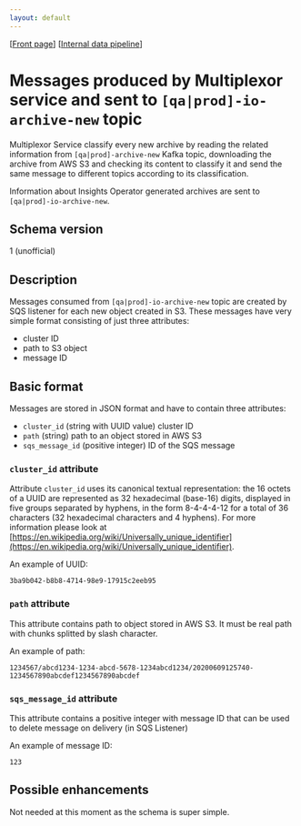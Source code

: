```yaml
---
layout: default
---
```

\[[Front page](../index.md)\] \[[Internal data pipeline](../internal_data_pipeline.md)\]

# Messages produced by Multiplexor service and sent to `[qa|prod]-io-archive-new` topic

Multiplexor Service classify every new archive by reading the related
information from `[qa|prod]-archive-new` Kafka topic, downloading the archive
from AWS S3 and checking its content to classify it and send the same message
to different topics according to its classification.

Information about Insights Operator generated archives are sent to
`[qa|prod]-io-archive-new`.

## Schema version

1 (unofficial)

## Description

Messages consumed from `[qa|prod]-io-archive-new` topic are created by SQS listener
for each new object created in S3. These messages have very simple format consisting
of just three attributes:

* cluster ID
* path to S3 object
* message ID


## Basic format

Messages are stored in JSON format and have to contain three attributes:

* `cluster_id` (string with UUID value) cluster ID
* `path` (string) path to an object stored in AWS S3
* `sqs_message_id` (positive integer) ID of the SQS message

### `cluster_id` attribute

Attribute `cluster_id` uses its canonical textual representation: the 16 octets
of a UUID are represented as 32 hexadecimal (base-16) digits, displayed in five
groups separated by hyphens, in the form 8-4-4-4-12 for a total of 36
characters (32 hexadecimal characters and 4 hyphens).  For more information
please look at
[https://en.wikipedia.org/wiki/Universally_unique_identifier](https://en.wikipedia.org/wiki/Universally_unique_identifier).

An example of UUID:

```
3ba9b042-b8b8-4714-98e9-17915c2eeb95
```

### `path` attribute

This attribute contains path to object stored in AWS S3. It must be real path
with chunks splitted by slash character.

An example of path:

```
1234567/abcd1234-1234-abcd-5678-1234abcd1234/20200609125740-1234567890abcdef1234567890abcdef
```

### `sqs_message_id` attribute

This attribute contains a positive integer with message ID that can be used to
delete message on delivery (in SQS Listener)

An example of message ID:

```
123
```

## Possible enhancements

Not needed at this moment as the schema is super simple.
